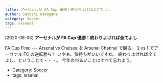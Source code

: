 ```yaml
---
title: アーセナルが FA Cup 優勝！終わりよければ全てよし
author: Satoshi Nakagawa
category: Soccer
tags: arsenal
---
```


[2020-08-03] **アーセナルが FA Cup 優勝！終わりよければ全てよし** 

 FA Cup Final --- Arsenal vs Chelsea を
Arsenal Channel で観る。
2 vs 1 でアーセナル FC の逆転勝ち！
いやぁ、気持ちがいいですね。
終わりよければ全てよし、ということで・・・。
今年のわるいことはすべて忘れよう。

- Category: [Soccer](https://merapano.github.io/categories.html#Soccer)
- tags: arsenal
